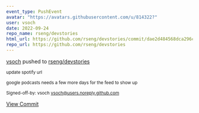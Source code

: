 ```yaml
---
event_type: PushEvent
avatar: "https://avatars.githubusercontent.com/u/814322?"
user: vsoch
date: 2022-09-24
repo_name: rseng/devstories
html_url: https://github.com/rseng/devstories/commit/dae2d484568dca296c362c6523888b6cd972ed76
repo_url: https://github.com/rseng/devstories
---
```


<a href='https://github.com/vsoch' target='_blank'>vsoch</a> pushed to <a href='https://github.com/rseng/devstories' target='_blank'>rseng/devstories</a>

<small>update spotify url

google podcasts needs a few more days for the feed to show up

Signed-off-by: vsoch <vsoch@users.noreply.github.com></small>

<a href='https://github.com/rseng/devstories/commit/dae2d484568dca296c362c6523888b6cd972ed76' target='_blank'>View Commit</a>